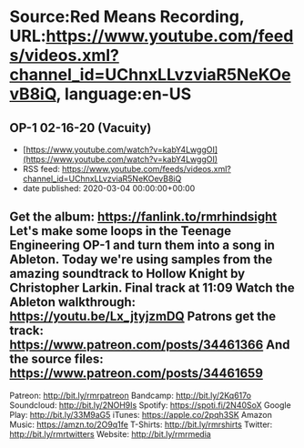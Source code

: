 # Source:Red Means Recording, URL:https://www.youtube.com/feeds/videos.xml?channel_id=UChnxLLvzviaR5NeKOevB8iQ, language:en-US

## OP-1 02-16-20 (Vacuity)
 - [https://www.youtube.com/watch?v=kabY4LwggOI](https://www.youtube.com/watch?v=kabY4LwggOI)
 - RSS feed: https://www.youtube.com/feeds/videos.xml?channel_id=UChnxLLvzviaR5NeKOevB8iQ
 - date published: 2020-03-04 00:00:00+00:00

Get the album: https://fanlink.to/rmrhindsight
Let's make some loops in the Teenage Engineering OP-1 and turn them into a song in Ableton. Today we're using samples from the amazing soundtrack to Hollow Knight by Christopher Larkin.
Final track at 11:09
Watch the Ableton walkthrough: https://youtu.be/Lx_jtyjzmDQ
Patrons get the track: https://www.patreon.com/posts/34461366
And the source files: https://www.patreon.com/posts/34461659
------------------------------------
Patreon: http://bit.ly/rmrpatreon
Bandcamp: http://bit.ly/2Kq617o
Soundcloud: http://bit.ly/2NOH9Is
Spotify: https://spoti.fi/2N40SoX
Google Play: http://bit.ly/33M9aG5
iTunes: https://apple.co/2pqh3SK
Amazon Music: https://amzn.to/2O9q1fe
T-Shirts: http://bit.ly/rmrshirts
Twitter: http://bit.ly/rmrtwitters
Website: http://bit.ly/rmrmedia

